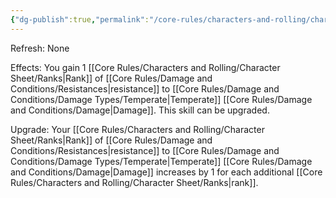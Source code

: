 ```yaml
---
{"dg-publish":true,"permalink":"/core-rules/characters-and-rolling/character-sheet/skills-and-flaws/skill-list/vitality/rank-1/temperate-resistance/"}
---
```


Refresh: None

Effects:
You gain 1 [[Core Rules/Characters and Rolling/Character Sheet/Ranks\|Rank]] of [[Core Rules/Damage and Conditions/Resistances\|resistance]] to [[Core Rules/Damage and Conditions/Damage Types/Temperate\|Temperate]] [[Core Rules/Damage and Conditions/Damage\|Damage]].
This skill can be upgraded.

Upgrade:
Your [[Core Rules/Characters and Rolling/Character Sheet/Ranks\|Rank]] of [[Core Rules/Damage and Conditions/Resistances\|resistance]] to [[Core Rules/Damage and Conditions/Damage Types/Temperate\|Temperate]] [[Core Rules/Damage and Conditions/Damage\|Damage]] increases by 1 for each additional [[Core Rules/Characters and Rolling/Character Sheet/Ranks\|rank]].